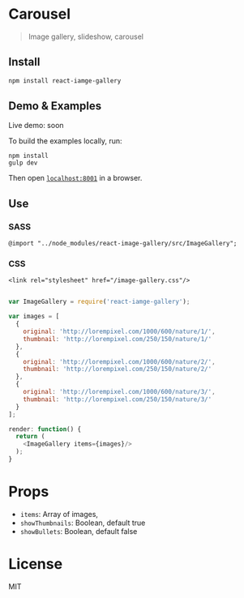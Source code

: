 # Carousel

> Image gallery, slideshow, carousel

## Install

```sh
npm install react-iamge-gallery
```

## Demo & Examples


Live demo: soon

To build the examples locally, run:

```
npm install
gulp dev
```

Then open [`localhost:8001`](http://localhost:8001) in a browser.


## Use

### SASS

```
@import "../node_modules/react-image-gallery/src/ImageGallery";
```

### CSS

```
<link rel="stylesheet" href="/image-gallery.css"/>
```



```css

```

```js
var ImageGallery = require('react-iamge-gallery');

var images = [
  {
    original: 'http://lorempixel.com/1000/600/nature/1/',
    thumbnail: 'http://lorempixel.com/250/150/nature/1/'
  },
  {
    original: 'http://lorempixel.com/1000/600/nature/2/',
    thumbnail: 'http://lorempixel.com/250/150/nature/2/'
  },
  {
    original: 'http://lorempixel.com/1000/600/nature/3/',
    thumbnail: 'http://lorempixel.com/250/150/nature/3/'
  }
];

render: function() {
  return (
    <ImageGallery items={images}/>
  );
}

```

# Props

* `items`: Array of images,
* `showThumbnails`: Boolean, default true
* `showBullets`: Boolean, default false


# License

MIT